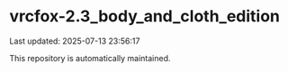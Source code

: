 # vrcfox-2.3_body_and_cloth_edition

Last updated: 2025-07-13 23:56:17

This repository is automatically maintained.
